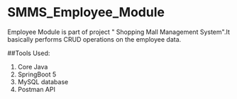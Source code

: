 # SMMS_Employee_Module
Employee Module is part of project " Shopping Mall Management System".It basically performs CRUD operations on the employee data.

##Tools Used:
1. Core Java
2. SpringBoot 5
3. MySQL database
4. Postman API 

